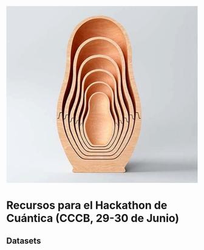 <p align="center">
  <img src="cuantica.jpg">
</p>

# Recursos para el Hackathon de Cuántica (CCCB, 29-30 de Junio)

## Datasets
